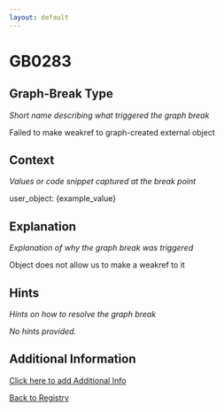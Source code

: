 ```yaml
---
layout: default
---
```

# GB0283

## Graph-Break Type
*Short name describing what triggered the graph break*

Failed to make weakref to graph-created external object

## Context
*Values or code snippet captured at the break point*

user_object: {example_value}

## Explanation
*Explanation of why the graph break was triggered*

Object does not allow us to make a weakref to it

## Hints
*Hints on how to resolve the graph break*

*No hints provided.*


## Additional Information

<!-- ADDITIONAL INFORMATION START - Add custom information below this line -->

<!-- ADDITIONAL INFORMATION END -->


[Click here to add Additional Info](https://github.com/meta-pytorch/compile-graph-break-site/edit/main/docs/gb/gb0283.md)

[Back to Registry](../index.html)
